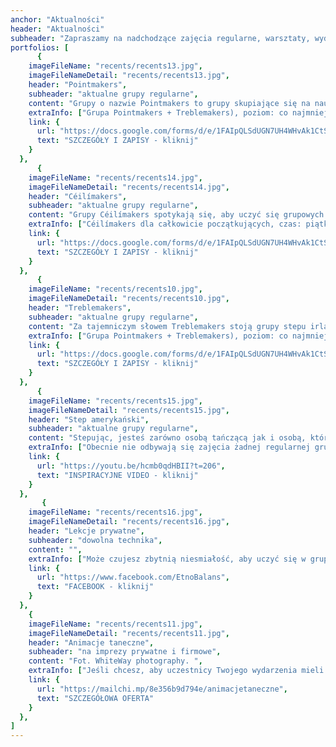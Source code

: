 ```yaml
---
anchor: "Aktualności"
header: "Aktualności"
subheader: "Zapraszamy na nadchodzące zajęcia regularne, warsztaty, wydarzenia, projekty."
portfolios: [
      {
    imageFileName: "recents/recents13.jpg",
    imageFileNameDetail: "recents/recents13.jpg",
    header: "Pointmakers",
    subheader: "aktualne grupy regularne",
    content: "Grupy o nazwie Pointmakers to grupy skupiające się na nauce solowego tańca irlandzkiego w miękkich butach. Tańczony na śródstopiu sprawia wrażenie bardzo lekkiego i zwiewnego. Kroki obfitują w precyzyjne pozycje stóp, podnoszenia nóg i podskoki. Taniec ten na pewno ćwiczy kondycję, wspiera elastyczność i doenergetyzowuje.",
    extraInfo: ["Grupa Pointmakers + Treblemakers), poziom: co najmniej początkujący+, czas: środy, 17:30-19:30, miejsce: STA, Ratajczaka 18, Poznań", "Na zajęcia warto zabrać: wygodne ciuchy i lekkie buty, wodę.", "Jeśli nie ma grupy na Twoim poziomie, daj nam znać, że interesuje Cię nauka. Jeśli w najbliższym czasie nie otworzymy grupy, zawsze możesz skorzystać z lekcji indywidualnych lub zainicjować własną grupę, zbierając przyjaciół."],
    link: {
      url: "https://docs.google.com/forms/d/e/1FAIpQLSdUGN7UH4WHvAk1CtS_VifMV79vzcrXx7swGTUPJBjUXyYpqg/viewform?usp=dialog",
      text: "SZCZEGÓŁY I ZAPISY - kliknij"
    }
  },  
      {
    imageFileName: "recents/recents14.jpg",
    imageFileNameDetail: "recents/recents14.jpg",
    header: "Céilímakers",
    subheader: "aktualne grupy regularne",
    content: "Grupy Céilímakers spotykają się, aby uczyć się grupowych tańców irlandzkich (céilí oraz setów). Czasem zdarzają się tutaj także wtręty z innych regionów związanych z celtycką kulturą. Na zajęciach nie brakuje dobrej zabawy, socjalizacji, integracji i ... potu :)",
    extraInfo: ["Céilímakers dla całkowicie początkujących, czas: piątki 19:00-21:00, cykl: 28 marca - 9 maja 2025, miejsce: STA, Ratajczaka 18, Poznań", "Céilímakers dla roztańczonych, czas: piątki 19:00-21:00, cykl: 16 maja - 13 czerwca 2025, miejsce: STA, Ratajczaka 18, Poznań", "Na zajęcia warto zabrać: wygodne ciuchy i lekkie buty, wodę.", "Jeśli nie ma grupy na Twoim poziomie, daj nam znać, że interesuje Cię nauka. Jeśli w najbliższym czasie nie otworzymy grupy, zawsze możesz skorzystać z lekcji indywidualnych lub zainicjować własną grupę, zbierając przyjaciół."],
    link: {
      url: "https://docs.google.com/forms/d/e/1FAIpQLSdUGN7UH4WHvAk1CtS_VifMV79vzcrXx7swGTUPJBjUXyYpqg/viewform?usp=dialog",
      text: "SZCZEGÓŁY I ZAPISY - kliknij"
    }
  },
      {
    imageFileName: "recents/recents10.jpg",
    imageFileNameDetail: "recents/recents10.jpg",
    header: "Treblemakers",
    subheader: "aktualne grupy regularne",
    content: "Za tajemniczym słowem Treblemakers stoją grupy stepu irlandzkiego, a słowo treble oznacza jeden z podstawowych kroków w stepowaniu. Nasz styl uczenia opiera się przede wszystkim na przykładaniu uwagi do rytmu i szukaniu wygody dostosowanej do własnego ciała. Tańczymy solo, ale jednocześnie, a współbrzmienie w grupie to niesamowicie budujące doświadczenie, które porusza i buduje więź.",
    extraInfo: ["Grupa Pointmakers + Treblemakers), poziom: co najmniej początkujący+, czas: środy, 17:30-19:30, miejsce: STA, Ratajczaka 18, Poznań", "Na zajęcia warto zabrać: wygodne ciuchy, buty do stepu lub półbuty na twardej podeszwie, wodę.", "Jeśli nie ma grupy na Twoim poziomie, daj nam znać, że interesuje Cię nauka. Jeśli w najbliższym czasie nie otworzymy grupy, zawsze możesz skorzystać z lekcji indywidualnych lub zainicjować własną grupę, zbierając przyjaciół."],
    link: {
      url: "https://docs.google.com/forms/d/e/1FAIpQLSdUGN7UH4WHvAk1CtS_VifMV79vzcrXx7swGTUPJBjUXyYpqg/viewform?usp=dialog",
      text: "SZCZEGÓŁY I ZAPISY - kliknij"
    }
  },
      {
    imageFileName: "recents/recents15.jpg",
    imageFileNameDetail: "recents/recents15.jpg",
    header: "Step amerykański",
    subheader: "aktualne grupy regularne",
    content: "Stepując, jesteś zarówno osobą tańczącą jak i osobą, która tworzy muzykę, a dokładniej sekcję perkusyjną. Podczas zajęć uczymy się zarówno gotowych sekwencji i choreografii, jak i improwizacji, która pozwala popłynąć naszym wewnętrznym impulsom.",
    extraInfo: ["Obecnie nie odbywają się zajęcia żadnej regularnej grupy.", "Jeśli nie ma grupy na Twoim poziomie, daj nam znać, że interesuje Cię nauka. Jeśli w najbliższym czasie nie otworzymy grupy, zawsze możesz skorzystać z lekcji indywidualnych lub zainicjować własną grupę, zbierając przyjaciół."],
    link: {
      url: "https://youtu.be/hcmb0qdHBII?t=206",
      text: "INSPIRACYJNE VIDEO - kliknij"
    }
  },
       {
    imageFileName: "recents/recents16.jpg",
    imageFileNameDetail: "recents/recents16.jpg",
    header: "Lekcje prywatne",
    subheader: "dowolna technika",
    content: "",
    extraInfo: ["Może czujesz zbytnią niesmiałość, aby uczyć się w grupie. Może chcesz nauczyć się czegoś bardzo konkretnego, np. choreografii, trudniejszego kroku lub sekwencji. Może trudno dopasować Ci Twój grafik do regularnych zajęć. Jakikolwiek masz cel, jesteśmy bardzo otwarci na lekcje 1:1.", "Proponujemy zajęcia: wszystkich rodzajów tańca irlandzkiego, stepu amerykańskiego, zajęcia umuzykalniające i poprawiające poczucie rytmu oraz mindful movement.", "Umówić lekcję możesz mailowo: magda@etnobalans.pl lub telefonicznie 502 582 480."],
    link: {
      url: "https://www.facebook.com/EtnoBalans",
      text: "FACEBOOK - kliknij"
    }
  },
    {
    imageFileName: "recents/recents11.jpg",
    imageFileNameDetail: "recents/recents11.jpg",
    header: "Animacje taneczne",
    subheader: "na imprezy prywatne i firmowe",
    content: "Fot. WhiteWay photography. ",
    extraInfo: ["Jeśli chcesz, aby uczestnicy Twojego wydarzenia mieli szansę lepiej się poznać, roztopić pierwsze lody, łatwiej złapać nić porozumienia, spotkajmy się. Kontakt w ruchu do dźwięków muzyki na żywo potrafi działać cuda i zbliżać bez zbędnych słów.", "Specjalizujemy się przede wszystkim w prowadzeniu animacji w klimacie irlandzkim i szkockim (tzw. ceilidh), ale chętnie proponujemy również małe wtręty m.in. z Bretanii, Izraela, USA czy Bałkanów.","Nasze animacje sprawdzają się zarówno podczas kameralnych, jak i dużych imprez (do 200 osób). Polecamy się na wesela, urodziny, wieczory panieńskie lub kawalerskie, rocznice ślubu, zjazdy rodzinne, konferencje..."],
    link: {
      url: "https://mailchi.mp/8e356b9d794e/animacjetaneczne",
      text: "SZCZEGÓŁOWA OFERTA"
    }
  },
]
---
```

